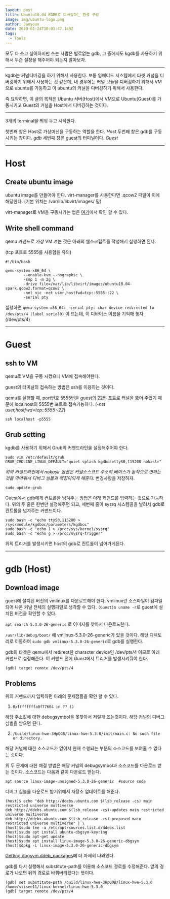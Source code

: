 ```yaml
---
layout: post
title: Ubuntu18.04 KGDB로 디버깅하는 환경 구성
image: img/ubuntu-logo.png
author: Jaeyoun
date: 2020-01-24T10:03:47.149Z
tags: 
  - Tools
---
```


모두 다 쓰고 싶어하지만 쓰는 사람은 별로없는 gdb, 그 중에서도 kgdb를 사용하기 위해서 무슨 설정을 해주어야 되는지 알아보자.

---

kgdb는 커널디버깅을 하기 위해서 사용한다. 보통 임베디드 시스템에서 타겟 커널을 디버깅하기 위해서 사용하는 것 같은데, 내 경우에는 커널 모듈을 디버깅하기 위해서 VM으로 ubuntu를 가동하고 이 ubuntu의 커널을 디버깅하기 위해서 사용한다.

즉 요약하면, 이 글의 목적은 Ubuntu 서버(Host)에서 VM으로 Ubuntu(Guest)를 가동시키고 Guest의 커널을 Host에서 디버깅하는 것이다.

---

3개의 terminal을 띄워 두고 시작한다.

첫번째 창은 Host로 가상머신을 구동하는 역할을 한다. *Host*
두번째 창은 gdb를 구동시키는 창이다. *gdb*
세번째 창은 guest의 터미널이다. *Guest*

---

# Host

## Create ubuntu image
ubuntu image를 만들어야 한다.
virt-manager를 사용한다면 .qcow2 파일이 이에 해당한다. (기본 위치는 /var/lib/libvirt/images/ 밑)

virt-manager로 VM을 구동시키는 법은 [여기](https://siisee11.github.io/2019-12-29-ubuntu-on-ubuntu/)에서 확인 할 수 있다.

## Write shell command
qemu 커맨드로 가상 VM 켜는 것은 아래의 쉘스크립트를 작성해서 실행하면 된다.

(tcp 포트로 5555를 사용함을 유의)


```
#!/bin/bash

qemu-system-x86_64 \
        --enable-kvm --nographic \
        -smp 1 -m 2g \
        -drive file=/var/lib/libvirt/images/ubuntu18.04-spark.qcow2,format=qcow2 \
        -net nic -net user,hostfwd=tcp::5555-:22 \
        -serial pty 
```

실행하면 ```qemu-system-x86_64: -serial pty: char device redirected to /dev/pts/4 (label serial0)``` 이 뜨는데, 이 디바이스 이름을 기억해 놓자 (/dev/pts/4)

---

# Guest

## ssh to VM
qemu로 VM을 구동 시켰으니 VM에 접속해야한다.

guest의 터미널의 접속하는 방법은 ssh를 이용하는 것이다.

qemu를 실행할 때, port번호 5555번을 guest의 22번 포트로 터널을 뚫어 주었기 때문에 localhost의 5555번 포트로 접속가능하다. (*-net user,hostfwd=tcp::5555-:22*)

```
ssh localhost -p5555
```

## Grub setting

kgdb를 사용하기 위해서 Grub의 커맨드라인을 설정해주어야 한다.
```
sudo vim /etc/default/grub
GRUB_CMDLINE_LINUX_DEFAULT="quiet splash kgdboc=ttyS0,115200 nokaslr"
```
*위의 커맨드라인에서 nokaslr 옵션은 커널소스코드 주소의 베이스가 동적으로 변하는 것을 막아줘서 디버그 심볼과 매칭이되게 해준다.*
변경사항을 저장하자.
```
sudo update-grub
```

Guest에서 gdb에게 컨트롤을 넘겨주는 방법은 아래 커맨드를 입력하는 것으로 가능하다.
위의 두 줄은 한번만 설정해주면 되고, 세번째 줄이 sysrq 시스템콜을 날려서 gdb로 컨트롤을 넘겨주는 커맨드이다.
```
sudo bash -c "echo ttyS0,115200 > /sys/module/kgdboc/parameters/kgdboc"
sudo bash -c "echo 1 > /proc/sys/kernel/sysrq"
sudo bash -c "echo g > /proc/sysrq-trigger"
```

위의 트리거를 발생시키면 host의 gdb로 컨트롤이 넘어가게된다. 

---

# gdb (Host)

## Download image

guest에 설치된 버전의 vmlinux를 다운로드해야 한다. 
vmlinux란 소스파일이 컴파일되어 나온 커널 전체의 실행파일로 생각할 수 있다.
```(Guest)$ uname -r```로 guest에 설치된 버전을 확인할 수 있다.

```apt search 5.3.0-26-generic``` 로 이미지를 찾아서 다운로드한다.

```/usr/lib/debug/boot/``` 에 vmlinux-5.3.0-26-generic가 있을 것이다.
해당 디렉토리로 이동하여 ```sudo gdb vmlinux-5.3.0-26-generic```로 gdb를 실행한다.

gdb의 타겟은 qemu에서 redirect한 character device인 /dev/pts/4 이므로 아래 커맨드로 설정해준다.
이 커맨드 전에 *Guest*에서 트리거를 발생시켜줘야 한다.
```
(gdb) target remote /dev/pts/4
```

## Problems 
위의 커맨드까지 입력하면 아래의 문제점들을 확인 할 수 있다.

1. ```0xffffffffa0f77604 in ?? ()``` 

해당 주소값에 대한 debugsymbol을 못찾아서 저렇게 뜨는것이다.
해당 커널의 디버그 심벌을 받으면 된다.

2. ```/build/linux-hwe-3HpQOB/linux-hwe-5.3.0/init/main.c: No such file or directory.``` 

해당 커널에 대한 소스코드가 없어서 현재 수행되는 부분의 소스코드를 보여줄 수 없다는 것이다.


위 두 문제에 대한 해결 방법은 해당 커널의 debugsymbol과 소스코드를 다운로드 받는 것이다.
소스코드는 다음과 같이 다운로드 받는다.
```
apt source linux-image-unsigned-5.3.0-26-generic  #source code
```

디버그 심볼을 다운로드 받기위해서 저장소 업데이트를 해준다.

```
(host)$ echo "deb http://ddebs.ubuntu.com $(lsb_release -cs) main restricted universe multiverse
deb http://ddebs.ubuntu.com $(lsb_release -cs)-updates main restricted universe multiverse
deb http://ddebs.ubuntu.com $(lsb_release -cs)-proposed main restricted universe multiverse" | \
(host)$sudo tee -a /etc/apt/sources.list.d/ddebs.list
(host)$sudo apt install ubuntu-dbgsym-keyring
(host)$sudo apt-get update
(host)$sudo apt install linux-image-5.3.0-26-generic-dbgsym 
(host)$dpkg -L linux-image-5.3.0-26-generic-dbgsym
```

[Getting dbgsym.ddeb_packages](https://wiki.ubuntu.com/Debug%20Symbol%20Packages#Getting_-dbgsym.ddeb_packages)에 더 자세히 나와있다.

gdb를 다시 실행해서 substitute-path를 이용해 소스코드 경로를 수정해준다. 앞의 경로가 나오면 뒤의 경로로 바꿔버리겠다는 뜻이다.
```
(gdb) set substitute-path /build/linux-hwe-3HpQOB/linux-hwe-5.3.0 /home/siisee11/linux-kernel/linux-hwe-5.3.0
(gdb) target remote /dev/pts/4
```


